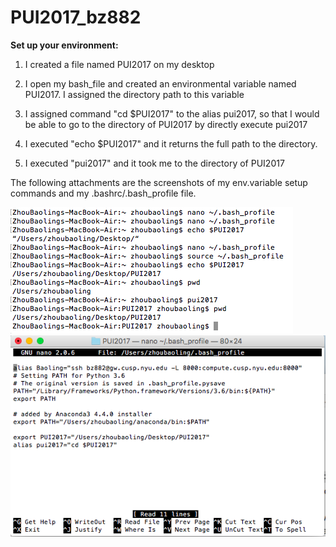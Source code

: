# PUI2017_bz882

**Set up your environment:**

1. I created a file named PUI2017 on my desktop

2. I open my bash_file and created an environmental variable named PUI2017. I assigned the directory path to this variable

3. I assigned command "cd $PUI2017" to the alias pui2017, so that I would be able to go to the directory of PUI2017 by directly execute pui2017

4. I executed "echo $PUI2017" and it returns the full path to the directory.

5. I executed "pui2017" and it took me to the directory of PUI2017

The following attachments are the screenshots of my env.variable setup commands and my .bashrc/.bash_profile file.

![Alt text](setup_env.png)
![Alt text](bz882_bash.png)

